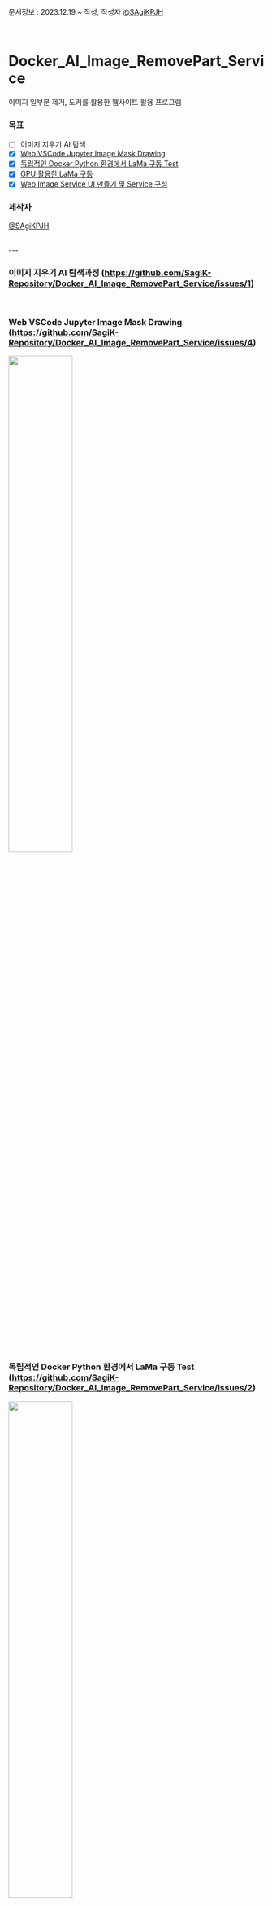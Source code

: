 문서정보 : 2023.12.19.~ 작성, 작성자 [@SAgiKPJH](https://github.com/SAgiKPJH)

<br>

# Docker_AI_Image_RemovePart_Service
이미지 일부분 제거, 도커를 활용한 웹사이트 활용 프로그램

### 목표
- [ ] 이미지 지우기 AI 탐색
- [x] [Web VSCode Jupyter Image Mask Drawing](#web-vscode-jupyter-image-mask-drawing-httpsgithubcomsagik-repositorydocker_ai_image_removepart_serviceissues4)
- [x] [독립적인 Docker Python 환경에서 LaMa 구동 Test](#독립적인-docker-python-환경에서-lama-구동-test-httpsgithubcomsagik-repositorydocker_ai_image_removepart_serviceissues2)
- [x] [GPU 활용한 LaMa 구동](#gpu-활용한-lama-구동-httpsgithubcomsagik-repositorydocker_ai_image_removepart_serviceissues5)
- [x] [Web Image Service UI 만들기 및 Service 구성]()

### 제작자
[@SAgiKPJH](https://github.com/SAgiKPJH)

<br>
---
<br>

### 이미지 지우기 AI 탐색과정 (https://github.com/SagiK-Repository/Docker_AI_Image_RemovePart_Service/issues/1)

<br>

### Web VSCode Jupyter Image Mask Drawing (https://github.com/SagiK-Repository/Docker_AI_Image_RemovePart_Service/issues/4)
<img src="https://github.com/SagiK-Repository/Docker_AI_Image_RemovePart_Service/assets/66783849/f926b56a-1e32-4519-a533-f15684f270ad" width=50%/>

<br>

### 독립적인 Docker Python 환경에서 LaMa 구동 Test (https://github.com/SagiK-Repository/Docker_AI_Image_RemovePart_Service/issues/2)

<img src="https://github.com/SagiK-Repository/Docker_AI_Image_RemovePart_Service/assets/66783849/dc893c82-6fa0-4a25-95cd-a85106e7912d" width=50%/>  

- 빠른 시작
  ```bash
  docker run -it --gpus all --name vscode-container -p 18087:8080 juhyung1021/docker-vscode-python_lama:1.0-cpu

  # or
  
  nvidia-docker run -it -p 18087:8080 -d juhyung1021/docker-vscode-python_lama:1.0-cpu
  ```
- 이후 브라우저를 통해 `127.0.0.1:18087`로 이동 후 Login 합니다.  
  - ID : user  
  - Password : password  

<img src="https://github.com/SagiK-Repository/Docker_AI_Image_RemovePart_Service/assets/66783849/12774562-53f7-47f8-b890-84a24a7616bd"/>

📽️Video▶️ [<img src="https://github.com/SagiK-Repository/Docker_AI_Image_RemovePart_Service/assets/66783849/43e76597-7052-4c04-b89e-44aea033aae6"/>](https://www.youtube.com/watch?v=WuArNdlpcgM)

<br>

### GPU 활용한 LaMa 구동 (https://github.com/SagiK-Repository/Docker_AI_Image_RemovePart_Service/issues/5)

![image](https://github.com/SagiK-Repository/Docker_AI_Image_RemovePart_Service/assets/66783849/eb520ed7-6b5f-4f57-8914-2ca46630f131)
  
- 빠른 시작  
  - 환경 제공
  ```bash
  docker run -it --gpus all --name vscode-container -p 18087:8080 juhyung1021/docker-vscode-python_lama:11.1-gpu
  
  # or
  
  nvidia-docker run -it -p 18087:8080 -d juhyung1021/docker-vscode-python_lama:11.1-gpu
  ```
  - 필요 파일(image, jupyter file) setting 된 image
  ```bash
  docker run -it --gpus all --name vscode-container -p 18087:8080 juhyung1021/docker-vscode-python_lama:set-11.1-gpu
  
  # or
  
  nvidia-docker run -it -p 18087:8080 -d juhyung1021/docker-vscode-python_lama:set-11.1-gpu
  ```

<br><br>

### Web Image Service UI 만들기 및 Service 구성 (https://github.com/SagiK-Repository/Docker_AI_Image_RemovePart_Service/issues/7)

![image](https://github.com/SagiK-Repository/Docker_AI_Image_RemovePart_Service/assets/66783849/98522712-90ee-4094-88fa-eede2bbba084)  
  
📽️Video▶️  

https://github.com/SagiK-Repository/Docker_AI_Image_RemovePart_Service/assets/66783849/67dba7ba-400d-40d1-a184-c3a9d30ab99f  


- 빠른 시작  
  ```bash
  docker run -it --gpus all --name docker-vscode-python_lama -p 10180:80 -p 10181:5000 -d juhyung1021/docker-vscode-python_lama:2.0
  
  # or
  
  nvidia-docker run -it -p 10180:80 -p 10181:5000 -d juhyung1021/docker-vscode-python_lama:2.0
  ```
